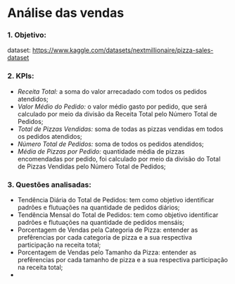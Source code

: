 # Análise das vendas 

### **1. Objetivo:**

dataset: https://www.kaggle.com/datasets/nextmillionaire/pizza-sales-dataset

### **2. KPIs:**

- *Receita Total:* a soma do valor arrecadado com todos os pedidos atendidos;
- *Valor Médio do Pedido:* o valor médio gasto por pedido, que será calculado por meio da divisão da Receita Total pelo Número Total de Pedidos; 
- *Total de Pizzas Vendidas:* soma de todas as pizzas vendidas em todos os pedidos atendidos;
- *Número Total de Pedidos:* soma de todos os pedidos atendidos;
- *Média de Pizzas por Pedido:* quantidade média de pizzas encomendadas por pedido, foi calculado por meio da divisão do Total de Pizzas Vendidas pelo Número Total de Pedidos; 

### **3. Questões analisadas:**

- Tendência Diária do Total de Pedidos: tem como objetivo identificar padrões e flutuações na quantidade de pedidos diários;
- Tendência Mensal do Total de Pedidos: tem como objetivo identificar padrões e flutuações na quantidade de pedidos mensáis; 
- Porcentagem de Vendas pela Categoria de Pizza: entender as prefêrencias por cada categoria de pizza e a sua respectiva participação na receita total;
- Porcentagem de Vendas pelo Tamanho da Pizza: entender as prefêrencias por cada tamanho de pizza e a sua respectiva participação na receita total;
- 
